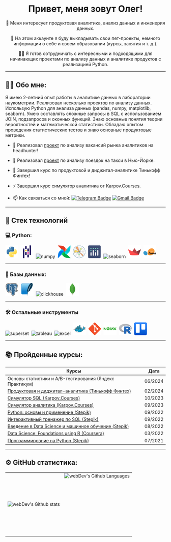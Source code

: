 <h1 align='center'>
  Привет, меня зовут Олег!
</h1>
<p align='center'>
  👀  Меня интересует продуктовая аналитика, анализ данных и инженерия данных.
</p>
<p align='center'>
  💪  На этом аккаунте я буду выкладывать свои пет-проекты, немного информации о себе и своем образовании (курсы, занятия и т. д.).
</p>
<p align='center'>
  🙋‍♂️  Я готов сотрудничать с интересными и подходящими для начинающих проектами по анализу данных и аналитике продуктов с реализацией Python.
</p>

---

## :man_technologist: Обо мне:

Я имею 2-летний опыт работы в аналитике данных в лаборатории наукометрии. Реализовал несколько проектов по анализу данных. Использую Python для анализа данных (pandas, numpy, matplotlib, seaborn). Умею составлять сложные запросы в SQL с использованием JOIN, подзапросов и оконных функций. Знаю основные понятия теории вероятностей и математической статистики. Обладаю опытом проведения статистических тестов и знаю основные продуктовые метрики.



- :telescope: Реализовал [проект](https://github.com/TTuPoJILoK/analytics_hh) по анализу вакансий рынка аналитиков на headhunter!

- :taxi: Реализовал [проект](https://github.com/TTuPoJILoK/NYC-taxi-analysis) по анализу поездок на такси в Нью-Йорке.

- :seedling: Завершил курс по продуктовой и диджитал-аналитике Тинькофф Финтех!

- :zap: Завершил курс симулятор аналитика от Karpov.Courses.

- :mailbox: Как связаться со мной: [![Telegram Badge](https://img.shields.io/badge/-olegk_23-blue?style=flat&logo=Telegram&logoColor=white)](https://t.me/olegk_23) [![Gmail Badge](https://img.shields.io/badge/-Gmail-red?style=flat&logo=Gmail&logoColor=white)](mailto:olegkhalyvin@gmail.com)


---

##  🔧 Стек технологий 
 
### 💻 Python:

<div>
  <img src="https://github.com/devicons/devicon/blob/master/icons/python/python-original.svg" title="python" alt="python" width="40" height="40"/>&nbsp
  <img src="https://github.com/devicons/devicon/blob/master/icons/pandas/pandas-original.svg" title="pandas" alt="pandas" width="40" height="40"/>&nbsp
  <img src="https://github.com/numpy/numpy/blob/main/branding/logo/logomark/numpylogoicon.svg" title="numpy" alt="numpy" width="40" height="40"/>&nbsp;
  <img src="https://github.com/devicons/devicon/blob/master/icons/apacheairflow/apacheairflow-original.svg" title="airflow" alt="airflow" width="40" height="40"/>&nbsp
  <img src="https://github.com/devicons/devicon/blob/master/icons/matplotlib/matplotlib-original.svg" title="matplotlib" alt="matplotlib" width="40" height="40"/>&nbsp
  <img src="https://github.com/devicons/devicon/blob/master/icons/plotly/plotly-original.svg" title="plotly" alt="plotly" width="40" height="40"/>&nbsp;
  <img src="https://seaborn.pydata.org/_images/logo-mark-lightbg.svg" title="seaborn" alt="seaborn" width="40" height="40"/>&nbsp;
  <img src="https://github.com/devicons/devicon/blob/master/icons/streamlit/streamlit-original.svg" title="streamlit" alt="streamlit" width="40" height="40"/>&nbsp;
  <img src="https://github.com/devicons/devicon/blob/master/icons/scikitlearn/scikitlearn-original.svg" title="scikitlearn" alt="scikitlearn" width="40" height="40"/>&nbsp;
</div>

 ---
 
### 🔨 Базы данных:
 
<div>
  <img src="https://github.com/devicons/devicon/blob/master/icons/postgresql/postgresql-original.svg" title="postgresql" alt="postgresql" width="40" height="40"/>&nbsp;
  <img src="https://github.com/devicons/devicon/blob/master/icons/sqlite/sqlite-original.svg" title="sqlite" alt="sqlite" width="40" height="40"/>&nbsp;
  <img src="https://upload.wikimedia.org/wikipedia/commons/0/0e/Clickhouse.png" title="clickhouse" alt="clickhouse" width="40" height="40"/>&nbsp;
  <img src="https://github.com/devicons/devicon/blob/master/icons/mongodb/mongodb-original.svg" title="mongodb" alt="mongodb" width="40" height="40"/>&nbsp
</div>

---

### 🛠 Остальные инструменты

<div>
  <img src="https://seeklogo.com/images/S/superset-icon-logo-D70353ADD5-seeklogo.com.png" title="superset" alt="superset" width="80" height="40"/>&nbsp;
  <img src="https://cdn.worldvectorlogo.com/logos/tableau-software.svg" title="tableau" alt="tableau" width="40" height="40"/>&nbsp;
  <img src="https://www.logo.wine/a/logo/Microsoft_Excel/Microsoft_Excel-Logo.wine.svg" title="excel" alt="excel" width="40" height="40"/>&nbsp;
  <img src="https://github.com/devicons/devicon/blob/master/icons/docker/docker-original.svg" title="docker" alt="docker" width="40" height="40"/>&nbsp
  <img src="https://github.com/devicons/devicon/blob/master/icons/git/git-original.svg" title="git" alt="git" width="40" height="40"/>&nbsp
  <img src="https://github.com/devicons/devicon/blob/master/icons/nginx/nginx-original.svg" title="nginx" alt="nginx" width="40" height="40"/>&nbsp
  <img src="https://github.com/devicons/devicon/blob/master/icons/r/r-original.svg" title="R" alt="R" width="40" height="40"/>&nbsp;
  <img src="https://github.com/devicons/devicon/blob/master/icons/trello/trello-original.svg" title="trello" alt="trello" width="40" height="40"/>&nbsp;
  
</div>

---

 ## 📚 Пройденные курсы:

| Курсы                                                                                                                                         | Дата    |
| ----------------------------------------------------------------------------------------------------------------------------------------------| :-----: |
| Основы статистики и A/B-тестирования (Яндекс Практикум)                                                                                       | 06/2024 |
| [Продуктовая и диджитал-аналитика (Тинькофф Финтех)](certificates/certificate_Tinkoff.pdf)                                                    | 02/2024 |
| [Симулятор SQL (Karpov.Courses)](https://lab.karpov.courses/certificate/3881f6be-7eed-43c6-bcc3-2bd21ebbb12e/)                                | 10/2023 |
| [Симулятор аналитика (Karpov.Courses)](https://lab.karpov.courses/certificate/c2e23d7f-2201-406e-8518-ff51c0b4453f/)                          | 09/2023 |
| [Python: основы и применение (Stepik)](https://stepik.org/cert/1646867)                                                                       | 09/2022 |
| [Интерактивный тренажер по SQL (Stepik)](https://stepik.org/cert/1646052)                                                                     | 09/2022 |
| [Введение в Data Science и машинное обучение (Stepik)](https://stepik.org/cert/1630583)                                                       | 08/2022 |
| [Data Science: Foundations using R (Coursera)](https://coursera.org/share/e551ab0edfae35737fe87ee92c8d3a61)                                   | 03/2022 |
| [Программировние на Python (Stepik)](https://stepik.org/cert/1029741)                                                                         | 07/2021 |

--- 


## ⚙️ GitHub статистика:

<table>
  <tr>
    <td>
      <img align="left" src="http://github-readme-streak-stats.herokuapp.com?user=TTuPoJILoK&theme=one_dark_pro" alt="webDev's Github stats" />
    </td>
    <td>
      <img height="195px" align="right" alt="webDev's Github Languages" src="https://github-readme-stats-sigma-five.vercel.app/api/top-langs/?username=TTuPoJILoK&layout=compact&theme=dracula" />
    </td>
  </tr>
</table>

